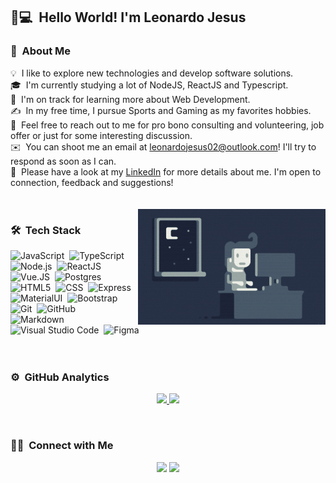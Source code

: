 ## 👋💻 &nbsp;Hello World! I'm Leonardo Jesus

### 👨 &nbsp;About Me

💡 &nbsp;I like to explore new technologies and develop software solutions.\
🎓 &nbsp;I'm currently studying a lot of NodeJS, ReactJS and Typescript.\
🌱 &nbsp;I'm on track for learning more about Web Development.\
✍️ &nbsp;In my free time, I pursue Sports and Gaming as my favorites hobbies.\
💬 &nbsp;Feel free to reach out to me for pro bono consulting and volunteering, job offer or just for some interesting discussion.\
✉️ &nbsp;You can shoot me an email at leonardojesus02@outlook.com! I'll try to respond as soon as I can.\
📄 &nbsp;Please have a look at my [LinkedIn](https://www.linkedin.com/in/leonardojesus02/) for more details about me. I'm open to connection, feedback and suggestions!<br />
<br />
<br />
<img alt="Night Coding" src="https://raw.githubusercontent.com/AVS1508/AVS1508/master/assets/Night-Coding.gif" align="right"/>

### 🛠 &nbsp;Tech Stack

![JavaScript](https://img.shields.io/badge/-JavaScript-333333?style=flat&logo=javascript)&nbsp;
![TypeScript](https://img.shields.io/badge/-TypeScript-333333?style=flat&logo=typescript)&nbsp;
![Node.js](https://img.shields.io/badge/-Node.js-333333?style=flat&logo=node.js)&nbsp;
![ReactJS](https://img.shields.io/badge/-React-333333?style=flat&logo=react)\
![Vue.JS](https://img.shields.io/badge/-Vue.js-333333?style=flat&logo=vue.js)&nbsp;
![Postgres](https://img.shields.io/badge/-Postgres-333333?style=flat&logo=postgresql)&nbsp;
![HTML5](https://img.shields.io/badge/-HTML5-333333?style=flat&logo=HTML5)&nbsp;
![CSS](https://img.shields.io/badge/-CSS-333333?style=flat&logo=CSS3&logoColor=1572B6)&nbsp;
![Express](https://img.shields.io/badge/-Express-333333?style=flat&logo=expressjs)\
![MaterialUI](https://img.shields.io/badge/-MaterialUI-333333?style=flat&logo=materialui)&nbsp;
![Bootstrap](https://img.shields.io/badge/-Bootstrap-333333?style=flat&logo=bootstrap&logoColor=563D7C)&nbsp;
![Git](https://img.shields.io/badge/-Git-333333?style=flat&logo=git)&nbsp;
![GitHub](https://img.shields.io/badge/-GitHub-333333?style=flat&logo=github)\
![Markdown](https://img.shields.io/badge/-Markdown-333333?style=flat&logo=markdown)&nbsp;
![Visual Studio Code](https://img.shields.io/badge/-Visual%20Studio%20Code-333333?style=flat&logo=visual-studio-code&logoColor=007ACC)&nbsp;
![Figma](https://img.shields.io/badge/-Figma-333333?style=flat&logo=figma)
<br />
<br />
<br />

### ⚙️ &nbsp;GitHub Analytics

<p align="center">
<a href="https://github.com/leonardo-jesus">
  <img height="180em" src="https://github-readme-stats-eight-theta.vercel.app/api?username=leonardo-jesus&show_icons=true&theme=react&include_all_commits=true&count_private=true"/>
  <img height="180em" src="https://github-readme-stats-eight-theta.vercel.app/api/top-langs/?username=leonardo-jesus&layout=compact&langs_count=8&theme=react"/>
</a>
</p>
<br />

### 🤝🏻 &nbsp;Connect with Me

<p align="center">
<a href="https://linkedin.com/in/leonardojesus02"><img src="https://img.shields.io/badge/-Leonardo%20Jesus%20-0077B5?style=flat-square&logo=Linkedin&logoColor=white"/></a>
<a href="mailto:leonardojesus02@outlook.com"><img src="https://img.shields.io/badge/-Leonardo%20Jesus-D14836?style=flat-square&logo=Gmail&logoColor=white"/></a>
</p>
